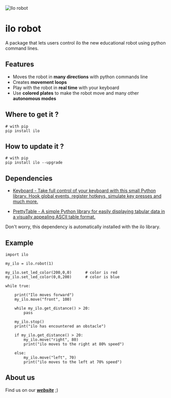 <picture align="center">
    <img alt="Ilo robot" src="https://images.squarespace-cdn.com/content/v1/6312fe2115db3003bd2ec2f1/546df043-e044-4003-867b-802738eb1332/LOGO+ILO+PYTHON.png">
</picture>

# ilo robot

A package that lets users control ilo the new educational robot using python command lines.

## Features

- Moves the robot in **many directions** with python commands line
- Creates **movement loops**
- Play with the robot in **real time** with your keyboard
- Use **colored plates** to make the robot move and many other **autonomous modes**

## Where to get it ?

```
# with pip
pip install ilo
```

## How to update it ?

```
# with pip
pip install ilo --upgrade
```

## Dependencies

- [Keyboard - Take full control of your keyboard with this small Python library. Hook global events, register hotkeys, simulate key presses and much more.](https://pypi.org/project/keyboard/)

- [PrettyTable - A simple Python library for easily displaying tabular data in a visually appealing ASCII table format.](https://pypi.org/project/prettytable/)

Don't worry, this dependency is automatically installed with the ilo library.

## Example

```
import ilo

my_ilo = ilo.robot(1)

my_ilo.set_led_color(200,0,0)      # color is red
my_ilo.set_led_color(0,0,200)      # color is blue

while true:

    print("Ilo moves forward")
    my_ilo.move("front", 100)
    
    while my_ilo.get_distance() > 20:
        pass
        
    my_ilo.stop()
    print("ilo has encountered an obstacle")
    
    if my_ilo.get_distance() > 20:
        my_ilo.move("right", 80)
        print("ilo moves to the right at 80% speed")
    
    else:
        my_ilo.move("left", 70)
        print("ilo moves to the left at 70% speed")
```

## About us

Find us on our [***website***](https://ilorobot.com) ;)
